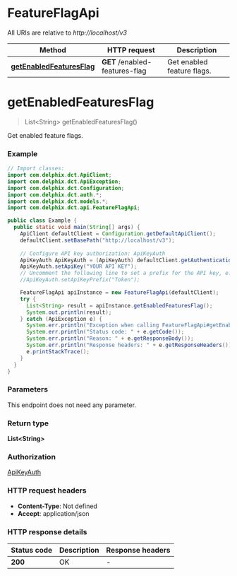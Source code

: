 # FeatureFlagApi

All URIs are relative to *http://localhost/v3*

Method | HTTP request | Description
------------- | ------------- | -------------
[**getEnabledFeaturesFlag**](FeatureFlagApi.md#getEnabledFeaturesFlag) | **GET** /enabled-features-flag | Get enabled feature flags.


<a name="getEnabledFeaturesFlag"></a>
# **getEnabledFeaturesFlag**
> List&lt;String&gt; getEnabledFeaturesFlag()

Get enabled feature flags.

### Example
```java
// Import classes:
import com.delphix.dct.ApiClient;
import com.delphix.dct.ApiException;
import com.delphix.dct.Configuration;
import com.delphix.dct.auth.*;
import com.delphix.dct.models.*;
import com.delphix.dct.api.FeatureFlagApi;

public class Example {
  public static void main(String[] args) {
    ApiClient defaultClient = Configuration.getDefaultApiClient();
    defaultClient.setBasePath("http://localhost/v3");
    
    // Configure API key authorization: ApiKeyAuth
    ApiKeyAuth ApiKeyAuth = (ApiKeyAuth) defaultClient.getAuthentication("ApiKeyAuth");
    ApiKeyAuth.setApiKey("YOUR API KEY");
    // Uncomment the following line to set a prefix for the API key, e.g. "Token" (defaults to null)
    //ApiKeyAuth.setApiKeyPrefix("Token");

    FeatureFlagApi apiInstance = new FeatureFlagApi(defaultClient);
    try {
      List<String> result = apiInstance.getEnabledFeaturesFlag();
      System.out.println(result);
    } catch (ApiException e) {
      System.err.println("Exception when calling FeatureFlagApi#getEnabledFeaturesFlag");
      System.err.println("Status code: " + e.getCode());
      System.err.println("Reason: " + e.getResponseBody());
      System.err.println("Response headers: " + e.getResponseHeaders());
      e.printStackTrace();
    }
  }
}
```

### Parameters
This endpoint does not need any parameter.

### Return type

**List&lt;String&gt;**

### Authorization

[ApiKeyAuth](../README.md#ApiKeyAuth)

### HTTP request headers

 - **Content-Type**: Not defined
 - **Accept**: application/json

### HTTP response details
| Status code | Description | Response headers |
|-------------|-------------|------------------|
**200** | OK |  -  |

